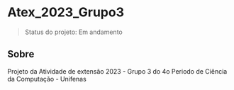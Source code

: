 # Atex_2023_Grupo3

>Status do projeto: Em andamento

## Sobre

Projeto da Atividade de extensão 2023 - Grupo 3 do 4o Periodo de Ciência da Computação - Unifenas
